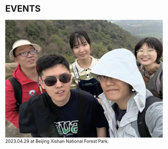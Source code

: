 # EVENTS  
![](https://raw.githubusercontent.com/houlresearch/Tests/main/230429.jpg)
2023.04.29 at Beijing Xishan National Forest Park.  
